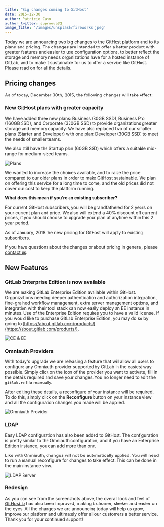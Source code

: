 ```yaml
---
title: "Big changes coming to GitHost"
date: 2015-12-30
author: Patricio Cano
author_twitter: suprnova32
image_title: '/images/unsplash/fireworks.jpeg'
---
```


Today we are announcing two big changes to the GitHost platform and to its plans and pricing. The changes are intended
to offer a better product with greater features and easier to use configuration options, to better reflect the storage
and memory needs organizations have for a hosted instance of GitLab, and to make it sustainable for us to offer a service
like GitHost. Please read on for all the details.

<!-- more -->

## Pricing changes

As of today, December 30th, 2015, the following changes will take effect:

### New GitHost plans with greater capacity

We have added three new plans: Business (80GB SSD), Business Pro (160GB SSD), and Corporate (320GB SSD) to provide
organizations greater storage and memory capacity. We have also replaced two of our smaller plans (Starter and
Developer) with one plan: Developer (30GB SSD) to meet the needs of smaller teams.

We also still have the Startup plan (60GB SSD) which offers a suitable mid-range for medium-sized teams.

![Plans](/images/githost/plans.png)

We wanted to increase the choices available, and to raise the price compared to our older plans in order to make GitHost
sustainable. We plan on offering this service for a long time to come, and the old prices did not cover our cost to
keep the platform running.

**What does this mean if you’re an existing subscriber?**

For current GitHost subscribers, you will be grandfathered for 2 years on your current plan and price. We also will
extend a 40% discount off current prices, if you should choose to upgrade your plan at anytime within this 2 year period.

As of January, 2018 the new pricing for GitHost will apply to existing subscribers.

If you have questions about the changes or about pricing in general, please [contact us](https://about.gitlab.com/sales/).

## New Features

### GitLab Enterprise Edition is now available

We are making GitLab Enterprise Edition available within GitHost. Organizations needing deeper authentication and
authorization integration, fine-grained workflow management, extra server management options, and integration with their
tool stack can now easily deploy an EE instance in minutes. Use of the Enterprise Edition requires you to have a valid
license. If you would like to purchase GitLab Enterprise Edition, you may do so by going to
[https://about.gitlab.com/products/](https://about.gitlab.com/products/).

![CE & EE](/images/githost/ce-ee.png)

### Omniauth Providers

With today's upgrade we are releasing a feature that will allow all users to configure any Omniauth provider supported
by GitLab in the easiest way possible. Simply click on the icon of the provider you want to activate, fill in the
details required and save your changes. You no longer need to edit the `gitlab.rb` file manually.

After editing these details, a reconfigure of your instance will be required. To do this, simply click on the **Reconfigure**
button on your instance view and all the configuration changes you made will be applied.

![Omniauth Provider](/images/githost/omniauth.png)

### LDAP

Easy LDAP configuration has also been added to GitHost. The configuration is pretty similar to the Omniauth configuration,
and if you have an Enterprise Edition instance, you can add more than one.

Like with Omniauth, changes will not be automatically applied. You will need to run a manual reconfigure for changes to
take effect. This can be done in the main instance view.

![LDAP Server](/images/githost/ldap.png)

### Redesign

As you can see from the screenshots above, the overall look and feel of [GitHost.io](https://githost.io) has also been
improved, making it cleaner, sleeker and easier on the eyes. All the changes we are announcing today will help us grow,
improve our platform and ultimately offer all our customers a better service. Thank you for your continued support!
